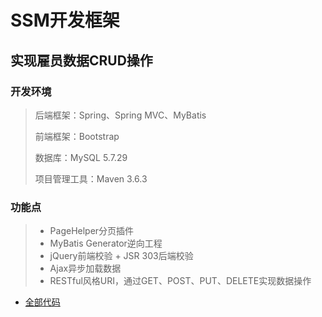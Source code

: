 # SSM开发框架

## 实现雇员数据CRUD操作

### 开发环境

> 后端框架：Spring、Spring MVC、MyBatis
>
> 前端框架：Bootstrap
>
> 数据库：MySQL 5.7.29
>
> 项目管理工具：Maven 3.6.3

### 功能点

> - PageHelper分页插件
> - MyBatis Generator逆向工程
> - jQuery前端校验 + JSR 303后端校验
> - Ajax异步加载数据
> - RESTful风格URI，通过GET、POST、PUT、DELETE实现数据操作

- [全部代码]([https://github.com/MouseZhang/Java-Development-Framework/tree/master/SSM%E5%BC%80%E5%8F%91%E6%A1%86%E6%9E%B6/SSMProject](https://github.com/MouseZhang/Java-Development-Framework/tree/master/SSM开发框架/SSMProject))
